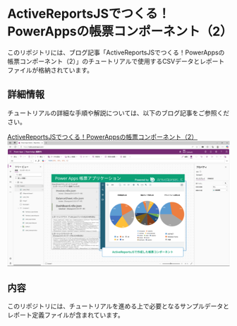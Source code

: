 # ActiveReportsJSでつくる！PowerAppsの帳票コンポーネント（2）

このリポジトリには、ブログ記事「ActiveReportsJSでつくる！PowerAppsの帳票コンポーネント（2）」のチュートリアルで使用するCSVデータとレポートファイルが格納されています。

## 詳細情報

チュートリアルの詳細な手順や解説については、以下のブログ記事をご参照ください。

[ActiveReportsJSでつくる！PowerAppsの帳票コンポーネント（2）](https://devlog.mescius.jp/activereportsjs-powerapps-2/)
![ActiveReportsJS PowerApps](./activereportsjs-powerapps-2.png)


## 内容

このリポジトリには、チュートリアルを進める上で必要となるサンプルデータとレポート定義ファイルが含まれています。